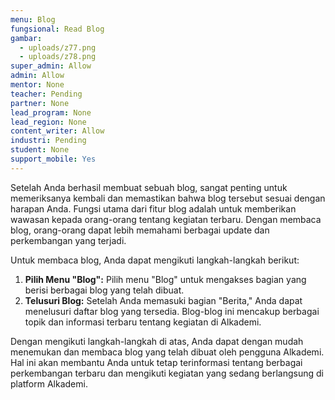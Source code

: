 ```yaml
---
menu: Blog
fungsional: Read Blog
gambar:
  - uploads/z77.png
  - uploads/z78.png
super_admin: Allow
admin: Allow
mentor: None
teacher: Pending
partner: None
lead_program: None
lead_region: None
content_writer: Allow
industri: Pending
student: None
support_mobile: Yes
---
```

Setelah Anda berhasil membuat sebuah blog, sangat penting untuk memeriksanya kembali dan memastikan bahwa blog tersebut sesuai dengan harapan Anda. Fungsi utama dari fitur blog adalah untuk memberikan wawasan kepada orang-orang tentang kegiatan terbaru. Dengan membaca blog, orang-orang dapat lebih memahami berbagai update dan perkembangan yang terjadi. 

Untuk membaca blog, Anda dapat mengikuti langkah-langkah berikut:

1. **Pilih Menu "Blog":** Pilih menu "Blog" untuk mengakses bagian yang berisi berbagai blog yang telah dibuat.
2. **Telusuri Blog:** Setelah Anda memasuki bagian "Berita," Anda dapat menelusuri daftar blog yang tersedia. Blog-blog ini mencakup berbagai topik dan informasi terbaru tentang kegiatan di Alkademi.

Dengan mengikuti langkah-langkah di atas, Anda dapat dengan mudah menemukan dan membaca blog yang telah dibuat oleh pengguna Alkademi. Hal ini akan membantu Anda untuk tetap terinformasi tentang berbagai perkembangan terbaru dan mengikuti kegiatan yang sedang berlangsung di platform Alkademi.
